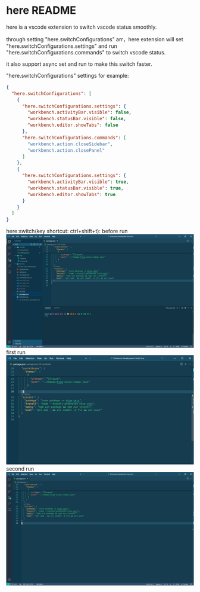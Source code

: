 # here README

here is a vscode extension to switch vscode status smoothly.

through setting "here.switchConfigurations" arr，here extension will set "here.switchConfigurations.settings" and run "here.switchConfigurations.commands" to switch vscode status.

it also support async set and run to make this switch faster.

"here.switchConfigurations" settings for example:
```json
{
  "here.switchConfigurations": [
    {
      "here.switchConfigurations.settings": {
        "workbench.activityBar.visible": false,
        "workbench.statusBar.visible": false,
        "workbench.editor.showTabs": false
      },
      "here.switchConfigurations.commands": [
        "workbench.action.closeSidebar",
        "workbench.action.closePanel"
      ]
    },
    {
      "here.switchConfigurations.settings": {
        "workbench.activityBar.visible": true,
        "workbench.statusBar.visible": true,
        "workbench.editor.showTabs": true
      }
    }
  ]
}
```
here:switch(key shortcut: ctrl+shift+t):
before run
![before run](img/from.png)
first run
![first run](img/to.png)
second run
![second run](img/redo.png)
